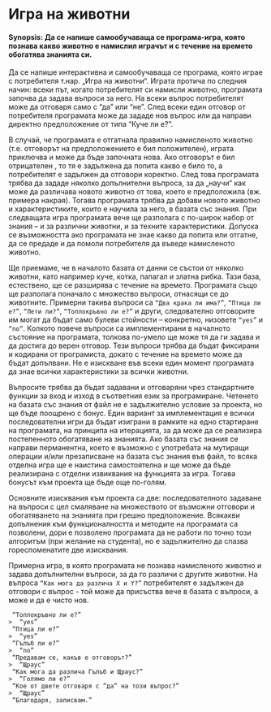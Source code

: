 ﻿# Игра на животни
#### Synopsis: Да се напише самообучаваща се програма-игра, която познава какво животно е намислил играчът и с течение на времето обогатява знанията си.

Да се напише интерактивна и самообучаваща се програма, която играе с потребителя т.нар. „Игра на животни“. Играта протича по следния начин: всеки път, когато потребителят си намисли животно, програмата започва да задава въпроси за него. На всеки въпрос потребителят може да отговаря само с “да” или “не”. След всеки един отговор от потребителя програмата може да зададе нов въпрос или да направи директно предположение от типа “Куче ли е?”.

В случай, че програмата е отгатнала правилно намисленото животно (т.е. отговорът на предположението е бил положителен), играта приключва и може да бъде започната нова. Ако отговорът е бил отрицателен , то тя е задължена да попита какво е било то, а потребителят е задължен да отговори коректно. След това програмата трябва да зададе няколко допълнителни въпроса, за да „научи“ как може да различава новото животно от това, което е предположила (вж. примера накрая). Тогава програмата трябва да добави новото животно и характеристиките, които е научила за него, в базата със знания. При следващата игра програмата вече ще разполага с по-широк набор от знания – и за различни животни, и за техните характеристики. Допуска се възможността ако програмата не знае какво да попита или отгатне, да се предаде и да помоли потребителя да въведе намисленото животно.

Ще приемаме, че в началото базата от данни се състои от няколко животни, като например куче, котка, папагал и златна рибка. Тази база, естествено, ще се разширява с течение на времето. Програмата също ще разполага поначало с множество въпроси, отнасящи се до животните. Примерни такива въпроси са `“Два крака ли има?”`, `“Птица ли е?”`, `“Лети ли?”`, `“Топлокръвно ли е?”` и други, следователно отговорите им могат да бъдат само булеви стойности – конкретно, низовете `“yes”` и `“no”`. Колкото повече въпроси са имплементирани в началното състояние на програмата, толкова по-умело ще може тя да ги задава и да достига до верен отговор. Тези въпроси трябва да бъдат фиксирани и кодирани от програмиста, докато с течение на времето може да бъдат допълвани. Не е изискване във всеки един момент програмата да знае всички характеристики за всички животни.

Въпросите трябва да бъдат задавани и отговаряни чрез стандартните функции за вход и изход в съответния език за програмиране. Четенето на базата със знания от файл не е задължително условие за проекта, но ще бъде поощрено с бонус. Един вариант за имплементация е всички последователни игри да бъдат изиграни в рамките на едно стартиране на програмата, на принципа на итерацията, за да може да се реализира постепенното обогатяване на знанията. Ако базата със знания се направи перманентна, което е възможно с употребата на мутиращи операции и/или презаписване на базата със знания във файл, то всяка отделна игра ще е наистина самостоятелна и ще може да бъде реализирана с отделни извиквания на функцията за игра. Тогава бонусът към проекта ще бъде още по-голям.

Основните изисквания към проекта са две: последователното задаване на въпроси с цел смаляване на множеството от възможни отговори и обогатяването на знанията при грешно предположение. Всякакви допълнения към функционалността и методите на програмата са позволени, дори е позволено програмата да не работи по точно този алгоритъм (при желание на студента), но е задължително да спазва гореспоменатите две изисквания.

Примерна игра, в която програмата не познава намисленото животно и задава допълнителни въпроси, за да го различи с другите животни. На въпроса `“Как мога да различа X и Y?”` потребителят е задължен да отговори с въпрос - той може да присъства вече в базата с въпроси, а може и да е чисто нов.
```
 “Топлокръвно ли е?”
>  “yes”
 “Птица ли е?”
>  “yes”
 “Гълъб ли е?”
>  “no”
 “Предавам се, какъв е отговорът?”
>  “Щраус”
 “Как мога да различа Гълъб и Щраус?”
>  “Голямо ли е?”
 “Кое от двете отговаря с “да” на този въпрос?”
>  “Щраус”
 “Благодаря, записвам.”
```
